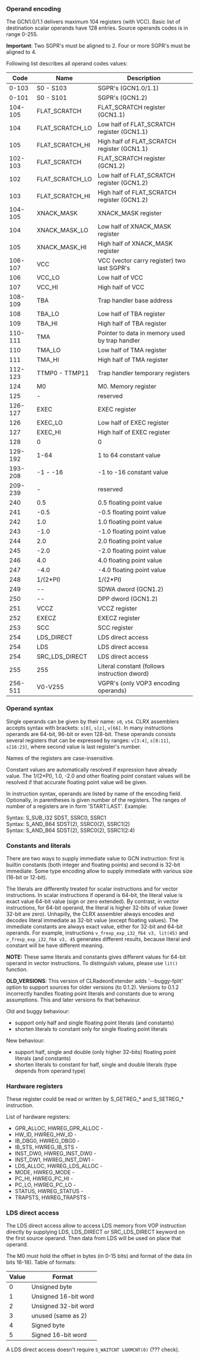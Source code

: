 ### Operand encoding

The GCN1.0/1.1 delivers maximum 104 registers (with VCC). Basic list of destination
scalar operands have 128 entries. Source operands codes is in range 0-255.

**Important**: Two SGPR's must be aligned to 2. Four or more SGPR's must be aligned to 4.

Following list describes all operand codes values:

Code     | Name              | Description
---------|-------------------|------------------------
0-103    | S0 - S103         | SGPR's (GCN1.0/1.1)
0-101    | S0 - S101         | SGPR's (GCN1.2)
104-105  | FLAT_SCRATCH      | FLAT_SCRATCH register (GCN1.1)
104      | FLAT_SCRATCH_LO   | Low half of FLAT_SCRATCH register (GCN1.1)
105      | FLAT_SCRATCH_HI   | High half of FLAT_SCRATCH register (GCN1.1)
102-103  | FLAT_SCRATCH      | FLAT_SCRATCH register (GCN1.2)
102      | FLAT_SCRATCH_LO   | Low half of FLAT_SCRATCH register (GCN1.2)
103      | FLAT_SCRATCH_HI   | High half of FLAT_SCRATCH register (GCN1.2)
104-105  | XNACK_MASK        | XNACK_MASK register
104      | XNACK_MASK_LO     | Low half of XNACK_MASK register
105      | XNACK_MASK_HI     | High half of XNACK_MASK register
106-107  | VCC               | VCC (vector carry register) two last SGPR's
106      | VCC_LO            | Low half of VCC
107      | VCC_HI            | High half of VCC
108-109  | TBA               | Trap handler base address
108      | TBA_LO            | Low half of TBA register
109      | TBA_HI            | High half of TBA register
110-111  | TMA               | Pointer to data in memory used by trap handler
110      | TMA_LO            | Low half of TMA register
111      | TMA_HI            | High half of TMA register
112-123  | TTMP0 - TTMP11    | Trap handler temporary registers
124      | M0                | M0. Memory register
125      | -                 | reserved
126-127  | EXEC              | EXEC register
126      | EXEC_LO           | Low half of EXEC register
127      | EXEC_HI           | High half of EXEC register
128      | 0                 | 0
129-192  | 1-64              | 1 to 64 constant value
193-208  | -1 - -16          | -1 to -16 constant value
209-239  | -                 | reserved
240      | 0.5               | 0.5 floating point value
241      | -0.5              | -0.5 floating point value
242      | 1.0               | 1.0 floating point value
243      | -1.0              | -1.0 floating point value
244      | 2.0               | 2.0 floating point value
245      | -2.0              | -2.0 floating point value
246      | 4.0               | 4.0 floating point value
247      | -4.0              | -4.0 floating point value
248      | 1/(2*PI)          | 1/(2*PI)
249      | --                | SDWA dword (GCN1.2)
250      | --                | DPP dword (GCN1.2)
251      | VCCZ              | VCCZ register
252      | EXECZ             | EXECZ register
253      | SCC               | SCC register
254      | LDS_DIRECT        | LDS direct access
254      | LDS               | LDS direct access
254      | SRC_LDS_DIRECT    | LDS direct access
255      | 255               | Literal constant (follows instruction dword)
256-511  | V0-V255           | VGPR's (only VOP3 encoding operands)

### Operand syntax

Single operands can be given by their name: `s0`, `v54`. CLRX assemblers accepts syntax with
brackets: `s[0]`, `s[z]`, `v[66]`. In many instructions operands are
64-bit, 96-bit or even 128-bit. These operands consists several registers that can be
expressed by ranges: `v[3:4]`, `s[8:11]`, `s[16:23]`, where second value is
last register's number.

Names of the registers are case-insensitive.

Constant values are automatically resolved if expression have already value.
The 1/(2*PI), 1.0, -2.0 and other floating point constant values will be
resolved if that accurate floating point value will be given.

In instruction syntax, operands are listed by name of the encoding field. Optionally, in
parentheses is given number of the registers. The ranges of number of a registers are in
form 'START:LAST'. Example:

Syntax: S_SUB_I32 SDST, SSRC0, SSRC1  
Syntax: S_AND_B64 SDST(2), SSRC0(2), SSRC1(2)  
Syntax: S_AND_B64 SDST(2), SSRC0(2), SSRC1(2:4)  

### Constants and literals

There are two ways to supply immediate value to GCN instruction: first is builtin constants
(both  integer and floating points) and second is 32-bit immediate. Some type encoding
allow to supply immediate with various size (16-bit or 12-bit).

The literals are differently treated for scalar instructions and for vector instructions.
In scalar instructions if operand is 64-bit, the literal value is exact value 64-bit value
(sign or zero extended). By contrast, in vector instructions, for 64-bit operand, the
literal is higher 32-bits of value (lower 32-bit are zero). Unhapilly, the CLRX assembler
always encodes and decodes literal immediate as 32-bit value (except floating values).
The immediate constants are always exact value, either for 32-bit and 64-bit operands.
For example, instructions `v_frexp_exp_i32_f64 v3, lit(45)` and
`v_frexp_exp_i32_f64 v3, 45` generates different results, because literal and constant
will be have different meaning.

**NOTE:** These same literals and constants gives different values for 64-bit operand in
vector instructions. To distinguish values, please use `lit()` function.

**OLD_VERSIONS**: This version of CLRadeonExtender adds '--buggy-fplit' option to support
sources for older versions (to 0.1.2). Versions to 0.1.2 incorrectly handles floating
point literals and constants due to wrong assumptions. This and later versions fix
that behaviour.

Old and buggy behaviour:

* support only half and single floating point literals (and constants)
* shorten literals to constant only for single floating point literals

New behaviour:

* support half, single and double (only higher 32-bits) floating point literals
(and constants)
* shorten literals to constant for half, single and double literals (type depends
from operand type)

### Hardware registers

These register could be read or written by S_GETREG_\* and S_SETREG_\* instruction.

List of hardware registers:

* GPR_ALLOC, HWREG_GPR_ALLOC - 
* HW_ID, HWREG_HW_ID - 
* IB_DBG0, HWREG_DBG0 - 
* IB_STS, HWREG_IB_STS -
* INST_DW0, HWREG_INST_DW0 -
* INST_DW1, HWREG_INST_DW1 -
* LDS_ALLOC, HWREG_LDS_ALLOC -
* MODE, HWREG_MODE -
* PC_HI, HWREG_PC_HI -
* PC_LO, HWREG_PC_LO -
* STATUS, HWREG_STATUS -
* TRAPSTS, HWREG_TRAPSTS -

### LDS direct access

The LDS direct access allow to access LDS memory from VOP instruction directly by supplying
LDS, LDS_DIRECT or SRC_LDS_DIRECT keyword on the first source operand. Then data from
LDS will be used on place that operand.

The M0 must hold the offset in bytes (in 0-15 bits) and format of the data (in bits 16-18).
Table of formats:

 Value | Format
-------|----------------
0      | Unsigned byte
1      | Unsigned 16-bit word
2      | Unsigned 32-bit word
3      | unused (same as 2)
4      | Signed byte
5      | Signed 16-bit word

A LDS direct access doesn't require `S_WAITCNT LGKMCNT(0)` (??? check).